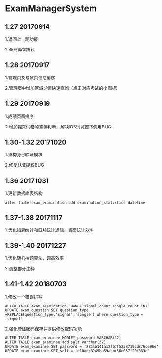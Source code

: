 # ExamManagerSystem
## 1.27 20170914
  1.返回上一题功能
  
  2.全局异常捕获
## 1.28 20170917
  1.管理页及考试页信息排序
  
  2.管理页中增加区域成绩快速查询（点击对应考试的小图标）
## 1.29 20170919
  1.成绩页面排序
   
  2.增加提交试卷的空值判断，解决IOS浏览器下使用BUG 
## 1.30-1.32 20171020
  1.重构身份验证模块
   
  2.修复认证提权BUG
  
 ## 1.36  20171031
  1.更新数据库表结构
  ```
  alter table exam_examination add examination_statistics datetime
  ```
 ## 1.37-1.38 20171117
  1.优化错题统计和区域统计逻辑，调高统计效率
 
 ## 1.39-1.40 20171227
   1.优化随机抽题算法，调高效率
   
   2.调整部分注释
 ## 1.41-1.42 20180703
   1.修改一个错误拼写
  ```
  ALTER TABLE exam_examination CHANGE signal_count single_count INT
  UPDATE exam_question SET question_type =REPLACE(question_type,'signal','single') where question_type = 'signal'
  ```
   2.强化登陆密码保存并提供修改密码功能
   ```
   ALTER TABLE exam_examinee MODIFY password VARCHAR(32)
   ALTER TABLE exam_examinee add salt varchar(32)
   UPDATE exam_examinee SET password = '281ab141a12f67f5238719cd876ce96e'
   UPDATE exam_examinee SET salt = 'e10adc3949ba59abbe56e057f20f883e'
   ```
   